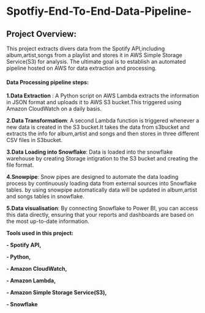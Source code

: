 # Spotfiy-End-To-End-Data-Pipeline-

## Project Overview:

This project extracts divers data from the Spotify API,including album,artist,songs from a playlist and stores it in AWS Simple Storage Service(S3) for analysis. The ultimate goal is to establish an automated pipeline hosted on AWS for data extraction and processing.

#### Data Processing pipeline steps:

**1.Data Extraction** : A Python script on AWS Lambda extracts the information in JSON format and uploads it to AWS S3 bucket.This triggered using Amazon CloudWatch on a daily basis.

**2.Data Transformatiom**: A second Lambda function is triggered whenever a new data is created in the S3 bucket.It takes the data from s3bucket and extracts the info for album,artist and songs and then stores in three different CSV files in S3bucket.

**3.Data Loading into Snowflake**: Data is loaded into the snowflake warehouse by creating Storage intigration to the S3 bucket and creating the file format.

**4.Snowpipe**: Snow pipes are designed to automate the data loading process by continuously loading data from external sources into Snowflake tables. by using snowpipe automatically data will be updated in album,artist and songs tables in snowflake.

**5.Data visualisation**: By connecting Snowflake to Power BI, you can access this data directly, ensuring that your reports and dashboards are based on the most up-to-date information.

**Tools used in this project:**

**- Spotify API,**

**- Python,**

**- Amazon CloudWatch,**

**- Amazon Lambda,**

**- Amazon Simple Storage Service(S3),**

**- Snowflake**
   
